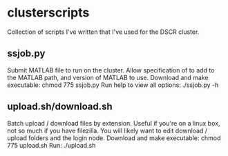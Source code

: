 clusterscripts
==============

Collection of scripts I've written that I've used for the DSCR cluster.

ssjob.py
--------
Submit MATLAB file to run on the cluster. Allow specification of <path> to add to the MATLAB path, and version of MATLAB to use.
Download and make executable: chmod 775 ssjob.py
Run help to view all options: ./ssjob.py -h

upload.sh/download.sh
---------------------
Batch upload / download files by extension. Useful if you're on a linux box, not so much if you have filezilla.
You will likely want to edit download / upload folders and the login node.
Download and make executable: chmod 775 upload.sh
Run: ./upload.sh
